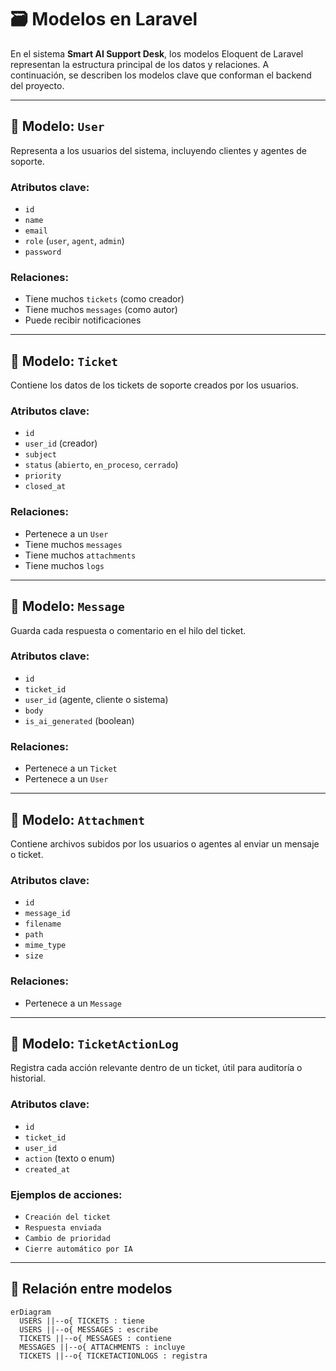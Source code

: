 # 🗃️ Modelos en Laravel

En el sistema **Smart AI Support Desk**, los modelos Eloquent de Laravel representan la estructura principal de los datos y relaciones. A continuación, se describen los modelos clave que conforman el backend del proyecto.

---

## 👤 Modelo: `User`

Representa a los usuarios del sistema, incluyendo clientes y agentes de soporte.

### Atributos clave:

- `id`
- `name`
- `email`
- `role` (`user`, `agent`, `admin`)
- `password`

### Relaciones:

- Tiene muchos `tickets` (como creador)
- Tiene muchos `messages` (como autor)
- Puede recibir notificaciones

---

## 🎫 Modelo: `Ticket`

Contiene los datos de los tickets de soporte creados por los usuarios.

### Atributos clave:

- `id`
- `user_id` (creador)
- `subject`
- `status` (`abierto`, `en_proceso`, `cerrado`)
- `priority`
- `closed_at`

### Relaciones:

- Pertenece a un `User`
- Tiene muchos `messages`
- Tiene muchos `attachments`
- Tiene muchos `logs`

---

## 💬 Modelo: `Message`

Guarda cada respuesta o comentario en el hilo del ticket.

### Atributos clave:

- `id`
- `ticket_id`
- `user_id` (agente, cliente o sistema)
- `body`
- `is_ai_generated` (boolean)

### Relaciones:

- Pertenece a un `Ticket`
- Pertenece a un `User`

---

## 📎 Modelo: `Attachment`

Contiene archivos subidos por los usuarios o agentes al enviar un mensaje o ticket.

### Atributos clave:

- `id`
- `message_id`
- `filename`
- `path`
- `mime_type`
- `size`

### Relaciones:

- Pertenece a un `Message`

---

## 📝 Modelo: `TicketActionLog`

Registra cada acción relevante dentro de un ticket, útil para auditoría o historial.

### Atributos clave:

- `id`
- `ticket_id`
- `user_id`
- `action` (texto o enum)
- `created_at`

### Ejemplos de acciones:

- `Creación del ticket`
- `Respuesta enviada`
- `Cambio de prioridad`
- `Cierre automático por IA`

---

## 🧬 Relación entre modelos

```mermaid
erDiagram
  USERS ||--o{ TICKETS : tiene
  USERS ||--o{ MESSAGES : escribe
  TICKETS ||--o{ MESSAGES : contiene
  MESSAGES ||--o{ ATTACHMENTS : incluye
  TICKETS ||--o{ TICKETACTIONLOGS : registra